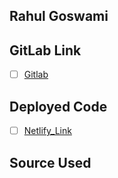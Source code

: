 ## Rahul Goswami

## GitLab Link
- [ ] [Gitlab](https://git.cs.dal.ca/rgoswami/csci_5709_tutorials/-/tree/main/tutorial4?ref_type=heads)

## Deployed Code
- [ ] [Netlify_Link]()

## Source Used

